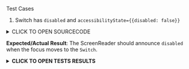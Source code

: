 Test Cases

1. Switch has `disabled` and `accessibilityState={{disabled: false}}`

<details><summary>CLICK TO OPEN SOURCECODE</summary>
<p>

Full SourceCode Available at https://github.com/fabriziobertoglio1987/ReactNativeAwesomeProject/blob/switch-component-does-not-disable-click/App.js

```javascript
export class App extends React.Component {
  constructor(props: {}) {
    super(props);
    this.state = {disabled: false, accessibilityDisabled: false, value: false};
  }

  setAccessibilityDisabled(value) {
    if (value === 'reset') {
      this.setState({accessibilityDisabled: null});
    } else {
      this.setState((state, props) => ({
        accessibilityDisabled: !state.accessibilityDisabled,
      }));
    }
  }

  setDisabled(value) {
    if (value === 'reset') {
      this.setState({disabled: null});
    } else {
      this.setState((state, props) => ({
        disabled: !state.disabled,
      }));
    }
  }

  setValue() {
    this.setState((state, props) => ({
      value: !state.value,
    }));
  }

  render() {
    const {disabled, accessibilityDisabled, value} = this.state;

    return (
      <>
        <Text>
          accessibilityState.disabled is set to{' '}
          <Text style={{color: 'red'}}>
            {accessibilityDisabled === null
              ? 'null'
              : accessibilityDisabled.toString()}
          </Text>
        </Text>
        <Text>
          disabled is set to{' '}
          <Text style={{color: 'red'}}>
            {disabled === null ? 'null' : disabled.toString()}
          </Text>
        </Text>
        <Button
          accessibilityLabel="enable accessibility label"
          title={`${
            accessibilityDisabled ? 'enable' : 'disable'
          } accessibilityState disabled`}
          onPress={() => this.setAccessibilityDisabled()}
        />
        <Button
          title={`${disabled ? 'enable' : 'disable'} disabled prop`}
          onPress={() => this.setDisabled()}
        />
        <Button
          title={`set accessibilityState to null`}
          onPress={() => this.setAccessibilityDisabled('reset')}
        />
        <Button
          title={`set disabled to null`}
          onPress={() => this.setDisabled('reset')}
        />
        <Switch
          onValueChange={() => this.setValue()}
          trackColor={{
            true: 'yellow',
            false: 'purple',
          }}
          value={value}
          disabled={disabled}
          accessibilityState={{disabled: accessibilityDisabled}}
        />
      </>
    );
  }
}
```

</p>
</details>

**Expected/Actual Result**:
The ScreenReader should announce `disabled` when the focus moves to the `Switch`.

**<details><summary>CLICK TO OPEN TESTS RESULTS</summary>**
<p>

<video src="https://user-images.githubusercontent.com/24992535/152745229-233fdf60-2acb-4380-86d1-0b538a54987d.mp4" width="1000" />

</p>
</details>
